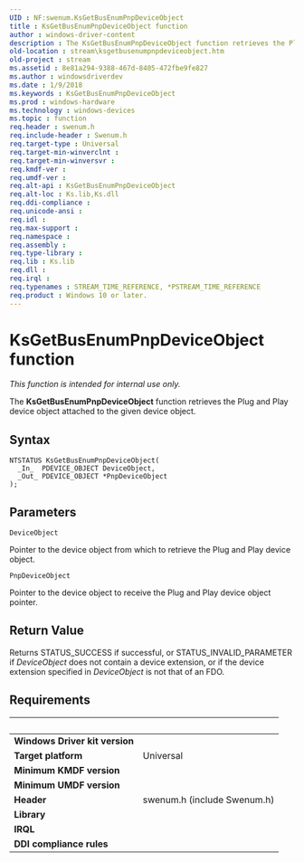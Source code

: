 ```yaml
---
UID : NF:swenum.KsGetBusEnumPnpDeviceObject
title : KsGetBusEnumPnpDeviceObject function
author : windows-driver-content
description : The KsGetBusEnumPnpDeviceObject function retrieves the Plug and Play device object attached to the given device object.
old-location : stream\ksgetbusenumpnpdeviceobject.htm
old-project : stream
ms.assetid : 8e81a294-9388-467d-8405-472fbe9fe827
ms.author : windowsdriverdev
ms.date : 1/9/2018
ms.keywords : KsGetBusEnumPnpDeviceObject
ms.prod : windows-hardware
ms.technology : windows-devices
ms.topic : function
req.header : swenum.h
req.include-header : Swenum.h
req.target-type : Universal
req.target-min-winverclnt : 
req.target-min-winversvr : 
req.kmdf-ver : 
req.umdf-ver : 
req.alt-api : KsGetBusEnumPnpDeviceObject
req.alt-loc : Ks.lib,Ks.dll
req.ddi-compliance : 
req.unicode-ansi : 
req.idl : 
req.max-support : 
req.namespace : 
req.assembly : 
req.type-library : 
req.lib : Ks.lib
req.dll : 
req.irql : 
req.typenames : STREAM_TIME_REFERENCE, *PSTREAM_TIME_REFERENCE
req.product : Windows 10 or later.
---
```



# KsGetBusEnumPnpDeviceObject function
<i>This function is intended for internal use only.</i>

The <b>KsGetBusEnumPnpDeviceObject</b> function retrieves the Plug and Play device object attached to the given device object.

## Syntax

````
NTSTATUS KsGetBusEnumPnpDeviceObject(
  _In_  PDEVICE_OBJECT DeviceObject,
  _Out_ PDEVICE_OBJECT *PnpDeviceObject
);
````

## Parameters

`DeviceObject`

Pointer to the device object from which to retrieve the Plug and Play device object.

`PnpDeviceObject`

Pointer to the device object to receive the Plug and Play device object pointer.


## Return Value

Returns STATUS_SUCCESS if successful, or STATUS_INVALID_PARAMETER if <i>DeviceObject</i> does not contain a device extension, or if the device extension specified in <i>DeviceObject </i>is not that of an FDO.


## Requirements
| &nbsp; | &nbsp; |
| ---- |:---- |
| **Windows Driver kit version** |  |
| **Target platform** | Universal |
| **Minimum KMDF version** |  |
| **Minimum UMDF version** |  |
| **Header** | swenum.h (include Swenum.h) |
| **Library** |  |
| **IRQL** |  |
| **DDI compliance rules** |  |